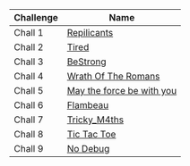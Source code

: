 | Challenge | Name |
|----------|----------|
| Chall 1   | [Repilicants](./replicants)      |
| Chall 2   | [Tired](./tired)      |
| Chall 3   | [BeStrong](./bestrong)     |
| Chall 4   | [Wrath Of The Romans](./wrath)  |
| Chall 5   | [May the force be with you](./force)  |
| Chall 6   | [Flambeau](./flambeau)  |
| Chall 7   | [Tricky_M4ths](./tricky)  |
| Chall 8   | [Tic Tac Toe](./tictactoe)  |
| Chall 9   | [No Debug](./nodebug)  |
